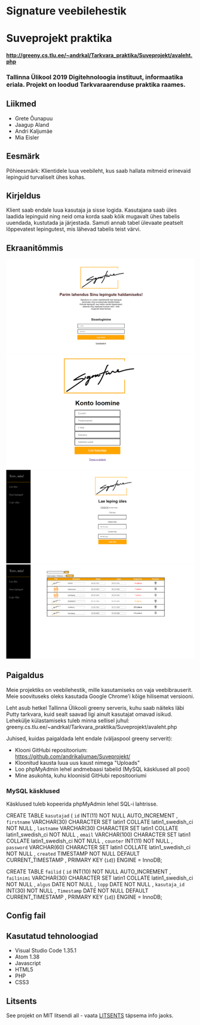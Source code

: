 # Signature veebilehestik
# Suveprojekt praktika
#### http://greeny.cs.tlu.ee/~andrkal/Tarkvara_praktika/Suveprojekt/avaleht.php

### Tallinna Ülikool 2019 Digitehnoloogia instituut, informaatika eriala. Projekt on loodud Tarkvaraarenduse praktika raames.  


## Liikmed
* Grete Õunapuu
* Jaagup Aland
* Andri Kaljumäe
* Mia Eisler


## Eesmärk  
Põhieesmärk: Klientidele luua veebileht, kus saab hallata mitmeid erinevaid lepinguid turvaliselt ühes kohas. 

## Kirjeldus  
Klient saab endale luua kasutaja ja sisse logida. Kasutajana saab üles laadida lepinguid ning neid oma korda saab kõik mugavalt ühes tabelis uuendada, kustutada ja järjestada. Samuti annab tabel ülevaate peatselt lõppevatest lepingutest, mis lähevad tabelis teist värvi. 

## Ekraanitõmmis  
![avaleht.PNG](pildid/avaleht.PNG)
![reg.PNG](pildid/reg.PNG)
![upload.PNG](pildid/upload.PNG)
![leping.PNG](pildid/leping.PNG)


## Paigaldus
Meie projektiks on veebilehestik, mille kasutamiseks on vaja veebibrauserit. Meie soovituseks oleks kasutada Google Chrome'i kõige hilisemat versiooni. 

Leht asub hetkel Tallinna Ülikooli greeny serveris, kuhu saab näiteks läbi Putty tarkvara, kuid sealt saavad ligi ainult kasutajat omavad isikud. Lehekülje külastamiseks tuleb minna sellisel juhul: greeny.cs.tlu.ee/~andrkal/Tarkvara_praktika/Suveprojekt/avaleht.php

Juhised, kuidas paigaldada leht endale (väljaspool greeny serverit):

* Klooni GitHubi repositoorium: https://github.com/andrikaljumae/Suveprojekt/
* Kloonitud kausta luua uus kaust nimega "Uploads"
* Loo phpMyAdmin lehel andmebaasi tabelid (MySQL käsklused all pool)
* Mine asukohta, kuhu kloonisid GitHubi repositooriumi

### MySQL käsklused
Käsklused tuleb kopeerida phpMyAdmin lehel SQL-i lahtrisse. 

CREATE TABLE `kasutajad` ( `id` INT(11) NOT NULL AUTO_INCREMENT , `firstname` VARCHAR(30) CHARACTER SET latin1 COLLATE latin1_swedish_ci NOT NULL , `lastname` VARCHAR(30) CHARACTER SET latin1 COLLATE latin1_swedish_ci NOT NULL , `email` VARCHAR(100) CHARACTER SET latin1 COLLATE latin1_swedish_ci NOT NULL , `counter` INT(11) NOT NULL , `password` VARCHAR(60) CHARACTER SET latin1 COLLATE latin1_swedish_ci NOT NULL , `created` TIMESTAMP NOT NULL DEFAULT CURRENT_TIMESTAMP , PRIMARY KEY (`id`)) ENGINE = InnoDB;

CREATE TABLE `failid` ( `id` INT(10) NOT NULL AUTO_INCREMENT , `failinimi` VARCHAR(30) CHARACTER SET latin1 COLLATE latin1_swedish_ci NOT NULL , `algus` DATE NOT NULL , `lopp` DATE NOT NULL , `kasutaja_id` INT(30) NOT NULL , `Timestamp` DATE NOT NULL DEFAULT CURRENT_TIMESTAMP , PRIMARY KEY (`id`)) ENGINE = InnoDB;

## Config fail
<?php
	$serverHost = "localhost";
	$serverUsername = "if18";
	$serverPassword = "ifikas18";
	$uploads = "uploads/";
?>

## Kasutatud tehnoloogiad
* Visual Studio Code 1.35.1
* Atom 1.38
* Javascript
* HTML5
* PHP
* CSS3


## Litsents

See projekt on MIT litsendi all - vaata [LITSENTS](https://github.com/andrikaljumae/Suveprojekt/blob/master/LICENSE.md) täpsema info jaoks.

